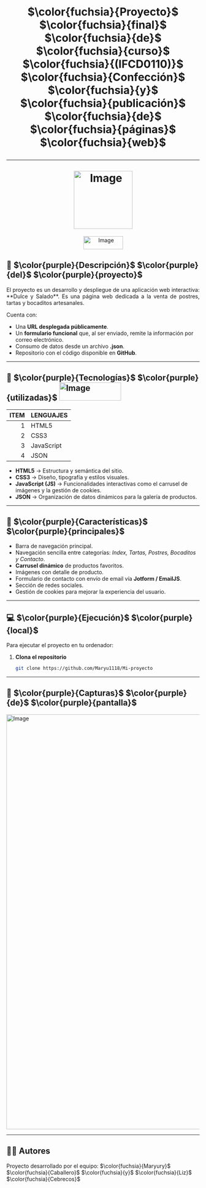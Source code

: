 <div align="center">
  <h1 align="center">
   $\color{fuchsia}{Proyecto}$ $\color{fuchsia}{final}$ $\color{fuchsia}{de}$ $\color{fuchsia}{curso}$ $\color{fuchsia}{(IFCD0110)}$ $\color{fuchsia}{Confección}$ $\color{fuchsia}{y}$ $\color{fuchsia}{publicación}$ $\color{fuchsia}{de}$ $\color{fuchsia}{páginas}$ $\color{fuchsia}{web}$  
    <hr />
      <img width="153" height="151" alt="Image" src="https://github.com/user-attachments/assets/d30aed53-b0ec-456e-b9da-449cd1d6b291"/>
    </a>
  </h1>
</div>

<p align="center">
  <a href="https://dulceysalado.netlify.app/" target="_blank">
    <img width="103" height="34" alt="Image" src="https://github.com/user-attachments/assets/9ef1f3c4-6ffc-4fdd-9750-ab69692dca6b" />
  </a>
</p>

## 📁 $\color{purple}{Descripción}$ $\color{purple}{del}$ $\color{purple}{proyecto}$

<p align="justify">
  El proyecto es un desarrollo y despliegue de una aplicación web interactiva: **Dulce y Salado**.  
Es una página web dedicada a la venta de postres, tartas y bocaditos artesanales.  

Cuenta con:
- Una **URL desplegada públicamente**.  
- Un **formulario funcional** que, al ser enviado, remite la información por correo electrónico.  
- Consumo de datos desde un archivo **.json**.  
- Repositorio con el código disponible en **GitHub**.
</p>

---

## 🚀 $\color{purple}{Tecnologías}$ $\color{purple}{utilizadas}$   <img width="161" height="47" alt="Image" src="https://github.com/user-attachments/assets/13aff617-3b9d-43f2-ad0a-9d54b385b3e1" />


| ITEM | LENGUAJES |    
|-----:|---------------|
|   1  |    HTML5      |
|   2  |     CSS3      |
|   3  |   JavaScript  |
|   4  |   JSON        |

- **HTML5** → Estructura y semántica del sitio.  
- **CSS3** → Diseño, tipografía y estilos visuales.  
- **JavaScript (JS)** → Funcionalidades interactivas como el carrusel de imágenes y la gestión de cookies.  
- **JSON** → Organización de datos dinámicos para la galería de productos.

---

## 📌  $\color{purple}{Características}$ $\color{purple}{principales}$  

- Barra de navegación principal.  
- Navegación sencilla entre categorías: *Index, Tartas, Postres, Bocaditos y Contacto*.  
- **Carrusel dinámico** de productos favoritos.  
- Imágenes con detalle de producto.  
- Formulario de contacto con envío de email vía **Jotform / EmailJS**.  
- Sección de redes sociales.  
- Gestión de cookies para mejorar la experiencia del usuario.   

---

## 💻  $\color{purple}{Ejecución}$ $\color{purple}{local}$  

Para ejecutar el proyecto en tu ordenador:  

1. **Clona el repositorio**  
   ```bash
   git clone https://github.com/Maryu1118/Mi-proyecto

---

## 📸   $\color{purple}{Capturas}$ $\color{purple}{de}$ $\color{purple}{pantalla}$
<img width="1920" height="1080" alt="Image" src="https://github.com/user-attachments/assets/47957d70-cc1c-4fad-953c-99d507193a76" />



---


## 👩‍💻 Autores
Proyecto desarrollado por el equipo:
$\color{fuchsia}{Maryury}$ $\color{fuchsia}{Caballero}$ $\color{fuchsia}{y}$ $\color{fuchsia}{Liz}$ $\color{fuchsia}{Cebrecos}$



